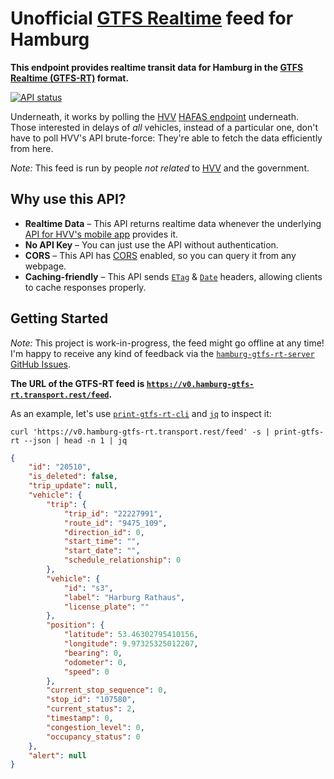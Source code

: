 # Unofficial [GTFS Realtime](https://gtfs.org/reference/realtime/v2/) feed for Hamburg

**This endpoint provides realtime transit data for Hamburg in the [GTFS Realtime (GTFS-RT)](https://gtfs.org/reference/realtime/v2/) format.**

[![API status](https://badgen.net/uptime-robot/status/m786241281-20b657adafa29b96eef65372)](https://stats.uptimerobot.com/57wNLs39M/786241281)

Underneath, it works by polling the [HVV](https://en.wikipedia.org/wiki/Hamburger_Verkehrsverbund) [HAFAS endpoint](https://github.com/public-transport/hafas-client/tree/5/p/hvv) underneath. Those interested in delays of *all* vehicles, instead of a particular one, don't have to poll HVV's API brute-force: They're able to fetch the data efficiently from here.

*Note:* This feed is run by people *not related* to [HVV](https://en.wikipedia.org/wiki/Hamburger_Verkehrsverbund) and the government.


## Why use this API?

- **Realtime Data** – This API returns realtime data whenever the underlying [API for HVV's mobile app](https://github.com/public-transport/hafas-client/tree/5/p/hvv) provides it.
- **No API Key** – You can just use the API without authentication.
- **CORS** – This API has [CORS](https://developer.mozilla.org/en-US/docs/Web/HTTP/Access_control_CORS) enabled, so you can query it from any webpage.
- **Caching-friendly** – This API sends [`ETag`](https://developer.mozilla.org/en-US/docs/Web/HTTP/Headers/ETag) & [`Date`](https://developer.mozilla.org/en-US/docs/Web/HTTP/Headers/Date) headers, allowing clients to cache responses properly.


## Getting Started

*Note:* This project is work-in-progress, the feed might go offline at any time! I'm happy to receive any kind of feedback via the [`hamburg-gtfs-rt-server` GitHub Issues](https://github.com/derhuerst/hamburg-gtfs-rt-server/issues).

**The URL of the GTFS-RT feed is [`https://v0.hamburg-gtfs-rt.transport.rest/feed`](https://v0.hamburg-gtfs-rt.transport.rest/feed).**

As an example, let's use [`print-gtfs-rt-cli`](https://github.com/derhuerst/print-gtfs-rt-cli) and [`jq`](https://stedolan.github.io/jq/) to inspect it:

```shell
curl 'https://v0.hamburg-gtfs-rt.transport.rest/feed' -s | print-gtfs-rt --json | head -n 1 | jq
```

```json
{
	"id": "20510",
	"is_deleted": false,
	"trip_update": null,
	"vehicle": {
		"trip": {
			"trip_id": "22227991",
			"route_id": "9475_109",
			"direction_id": 0,
			"start_time": "",
			"start_date": "",
			"schedule_relationship": 0
		},
		"vehicle": {
			"id": "s3",
			"label": "Harburg Rathaus",
			"license_plate": ""
		},
		"position": {
			"latitude": 53.46302795410156,
			"longitude": 9.97325325012207,
			"bearing": 0,
			"odometer": 0,
			"speed": 0
		},
		"current_stop_sequence": 0,
		"stop_id": "107580",
		"current_status": 2,
		"timestamp": 0,
		"congestion_level": 0,
		"occupancy_status": 0
	},
	"alert": null
}
```
